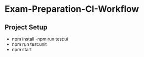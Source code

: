 # Exam-Preparation-CI-Workflow

## Project Setup

- npm install
 -npm run test:ui
- npm run test:unit
- npm start 